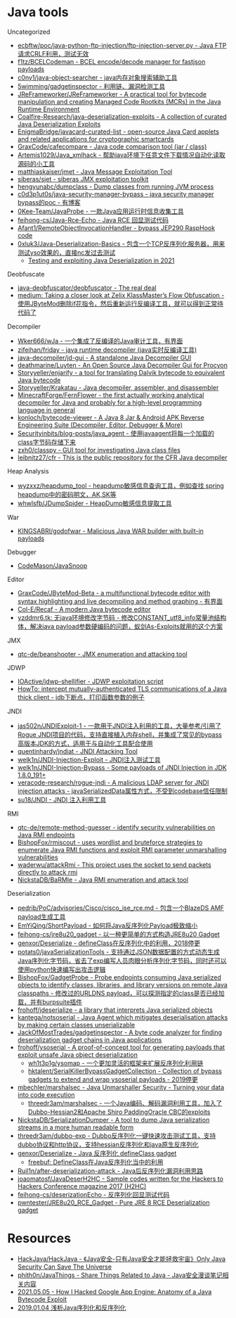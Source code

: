 # Java tools

Uncategorized

* [ecbftw/poc/java-python-ftp-injection/ftp-injection-server.py - Java FTP请求CRLF利用，测试无效](https://github.com/ecbftw/poc/blob/master/java-python-ftp-injection/ftp-injection-server.py)
* [f1tz/BCELCodeman - BCEL encode/decode manager for fastjson payloads](https://github.com/f1tz/BCELCodeman)
* [c0ny1/java-object-searcher - java内存对象搜索辅助工具](https://github.com/c0ny1/java-object-searcher)
* [5wimming/gadgetinspector - 利用链、漏洞检测工具](https://github.com/5wimming/gadgetinspector)
* [JReFrameworker/JReFrameworker - A practical tool for bytecode manipulation and creating Managed Code Rootkits (MCRs) in the Java Runtime Environment](https://github.com/JReFrameworker/JReFrameworker)
* [Coalfire-Research/java-deserialization-exploits - A collection of curated Java Deserialization Exploits](https://github.com/Coalfire-Research/java-deserialization-exploits)
* [EnigmaBridge/javacard-curated-list - open-source Java Card applets and related applications for cryptographic smartcards](https://github.com/EnigmaBridge/javacard-curated-list)
* [GraxCode/cafecompare - Java code comparison tool (jar / class)](https://github.com/GraxCode/cafecompare)
* [Artemis1029/Java_xmlhack - 帮助java环境下任意文件下载情况自动化读取源码的小工具](https://github.com/Artemis1029/Java_xmlhack)
* [matthiaskaiser/jmet - Java Message Exploitation Tool](https://github.com/matthiaskaiser/jmet)
* [siberas/sjet - siberas JMX exploitation toolkit](https://github.com/siberas/sjet)
* [hengyunabc/dumpclass - Dump classes from running JVM process](https://github.com/hengyunabc/dumpclass)
* [c0d3p1ut0s/java-security-manager-bypass - java security manager bypass的poc - 有博客](https://github.com/c0d3p1ut0s/java-security-manager-bypass)
* [0Kee-Team/JavaProbe - 一款Java应用运行时信息收集工具](https://github.com/0Kee-Team/JavaProbe)
* [feihong-cs/Java-Rce-Echo - Java RCE 回显测试代码](https://github.com/feihong-cs/Java-Rce-Echo)
* [Afant1/RemoteObjectInvocationHandler - bypass JEP290 RaspHook code](https://github.com/Afant1/RemoteObjectInvocationHandler)
* [0xluk3/Java-Deserialization-Basics - 包含一个TCP反序列化服务器，用来测试yso效果的，直接nc发过去测试](https://github.com/0xluk3/Java-Deserialization-Basics)
  * [Testing and exploiting Java Deserialization in 2021](https://afinepl.medium.com/testing-and-exploiting-java-deserialization-in-2021-e762f3e43ca2)

Deobfuscate

* [java-deobfuscator/deobfuscator - The real deal](https://github.com/java-deobfuscator/deobfuscator)
* [medium: Taking a closer look at Zelix KlassMaster’s Flow Obfuscation - 使用JByteMod删除if花指令，然后重新运行反编译工具，就可以得到正常待代码了](https://medium.com/@graxcoding/taking-a-closer-look-at-zelix-klassmasters-flow-obfuscation-7d8a17fdfa57)

Decompiler

* [Wker666/wJa - 一个集成了反编译的Java审计工具，有界面](https://github.com/Wker666/wJa)
* [zifeihan/friday - java runtime decompiler (java实时反编译工具)](https://github.com/zifeihan/friday)
* [java-decompiler/jd-gui - A standalone Java Decompiler GUI](https://github.com/java-decompiler/jd-gui)
* [deathmarine/Luyten - An Open Source Java Decompiler Gui for Procyon](https://github.com/deathmarine/Luyten)
* [Storyyeller/enjarify - a tool for translating Dalvik bytecode to equivalent Java bytecode](https://github.com/Storyyeller/enjarify)
* [Storyyeller/Krakatau - Java decompiler, assembler, and disassembler](https://github.com/Storyyeller/Krakatau)
* [MinecraftForge/FernFlower - the first actually working analytical decompiler for Java and probably for a high-level programming language in general](https://github.com/MinecraftForge/FernFlower)
* [konloch/bytecode-viewer - A Java 8 Jar & Android APK Reverse Engineering Suite (Decompiler, Editor, Debugger & More)](https://github.com/konloch/bytecode-viewer)
* [Securityinbits/blog-posts/java_agent - 使用javaagent将每一个加载的class字节码存储下来](https://github.com/Securityinbits/blog-posts/tree/master/java_agent)
* [zxh0/classpy - GUI tool for investigating Java class files](https://github.com/zxh0/classpy)
* [leibnitz27/cfr - This is the public repository for the CFR Java decompiler](https://github.com/leibnitz27/cfr)

Heap Analysis

* [wyzxxz/heapdump_tool - heapdump敏感信息查询工具，例如查找 spring heapdump中的密码明文，AK,SK等](https://github.com/wyzxxz/heapdump_tool)
* [whwlsfb/JDumpSpider - HeapDump敏感信息提取工具](https://github.com/whwlsfb/JDumpSpider)

War

* [KINGSABRI/godofwar - Malicious Java WAR builder with built-in payloads](https://github.com/KINGSABRI/godofwar)

Debugger

* [CodeMason/JavaSnoop](https://github.com/CodeMason/JavaSnoop)

Editor

* [GraxCode/JByteMod-Beta - a multifunctional bytecode editor with syntax highlighting and live decompiling and method graphing - 有界面](https://github.com/GraxCode/JByteMod-Beta)
* [Col-E/Recaf - A modern Java bytecode editor](https://github.com/Col-E/Recaf)
* [yzddmr6.tk: 无java环境修改字节码 - 修改CONSTANT_utf8_info常量池结构体，解决java payload参数硬编码的问题，蚁剑As-Exploits就用的这个方案](https://yzddmr6.tk/posts/node-edit-java-class/)

JMX

* [qtc-de/beanshooter - JMX enumeration and attacking tool](https://github.com/qtc-de/beanshooter)

JDWP

* [IOActive/jdwp-shellifier - JDWP exploitation script](https://github.com/IOActive/jdwp-shellifier)
* [HowTo: intercept mutually-authenticated TLS communications of a Java thick client - jdb下断点，打印函数参数的例子](https://offsec.almond.consulting/java-tls-intercept.html)

JNDI

* [jas502n/JNDIExploit-1 - 一款用于JNDI注入利用的工具，大量参考/引用了Rogue JNDI项目的代码，支持直接植入内存shell，并集成了常见的bypass 高版本JDK的方式，适用于与自动化工具配合使用](https://github.com/jas502n/JNDIExploit-1)
* [quentinhardy/jndiat - JNDI Attacking Tool](https://github.com/quentinhardy/jndiat)
* [welk1n/JNDI-Injection-Exploit - JNDI注入测试工具](https://github.com/welk1n/JNDI-Injection-Exploit)
* [welk1n/JNDI-Injection-Bypass - Some payloads of JNDI Injection in JDK 1.8.0_191+](https://github.com/welk1n/JNDI-Injection-Bypass)
* [veracode-research/rogue-jndi - A malicious LDAP server for JNDI injection attacks - javaSerializedData属性方式，不受到codebase信任限制](https://github.com/veracode-research/rogue-jndi)
* [su18/JNDI - JNDI 注入利用工具](https://github.com/su18/JNDI)

RMI

* [qtc-de/remote-method-guesser - identify security vulnerabilities on Java RMI endpoints](https://github.com/qtc-de/remote-method-guesser)
* [BishopFox/rmiscout - uses wordlist and bruteforce strategies to enumerate Java RMI functions and exploit RMI parameter unmarshalling vulnerabilities](https://github.com/BishopFox/rmiscout)
* [waderwu/attackRmi - This project uses the socket to send packets directly to attack rmi](https://github.com/waderwu/attackRmi)
* [NickstaDB/BaRMIe - Java RMI enumeration and attack tool](https://github.com/NickstaDB/BaRMIe)

Deserialization

* [pedrib/PoC/advisories/Cisco/cisco_ise_rce.md - 包含一个BlazeDS AMF payload生成工具](https://github.com/pedrib/PoC/blob/master/advisories/Cisco/cisco_ise_rce.md)
* [EmYiQing/ShortPayload - 如何将Java反序列化Payload极致缩小](https://github.com/EmYiQing/ShortPayload)
* [feihong-cs/jre8u20_gadget - 以一种更简单的方式构造JRE8u20 Gadget](https://github.com/feihong-cs/jre8u20_gadget)
* [genxor/Deserialize - defineClass在反序列化中的利用，2018停更](https://github.com/genxor/Deserialize)
* [potats0/javaSerializationTools - 支持通过JSON数据配置的方式动态生成Java序列化字节码，省去了exp编写人员肉眼分析序列化字节码，同时还可以使用python快速编写出攻击逻辑](https://github.com/potats0/javaSerializationTools)
* [BishopFox/GadgetProbe - Probe endpoints consuming Java serialized objects to identify classes, libraries, and library versions on remote Java classpaths - 修改过的URLDNS payload，可以探测指定的class是否已经加载，并有burpsuite插件](https://github.com/BishopFox/GadgetProbe)
* [frohoff/jdeserialize - a library that interprets Java serialized objects](https://github.com/frohoff/jdeserialize/tree/master/jdeserialize)
* [kantega/notsoserial - Java Agent which mitigates deserialisation attacks by making certain classes unserializable](https://github.com/kantega/notsoserial)
* [JackOfMostTrades/gadgetinspector - A byte code analyzer for finding deserialization gadget chains in Java applications](https://github.com/JackOfMostTrades/gadgetinspector)
* [frohoff/ysoserial - A proof-of-concept tool for generating payloads that exploit unsafe Java object deserialization](https://github.com/frohoff/ysoserial)
  * [wh1t3p1g/ysomap - 一个更加灵活的框架来扩展反序列化利用链](https://github.com/wh1t3p1g/ysomap)
  * [hktalent/SerialKillerBypassGadgetCollection - Collection of bypass gadgets to extend and wrap ysoserial payloads - 2019停更](https://github.com/hktalent/SerialKillerBypassGadgetCollection)
* [mbechler/marshalsec - Java Unmarshaller Security - Turning your data into code execution](https://github.com/mbechler/marshalsec)
  * [threedr3am/marshalsec - 一个Java编码、解码漏洞利用工具，加入了Dubbo-Hessian2和Apache Shiro PaddingOracle CBC的exploits](https://github.com/threedr3am/marshalsec)
* [NickstaDB/SerializationDumper - A tool to dump Java serialization streams in a more human readable form](https://github.com/NickstaDB/SerializationDumper)
* [threedr3am/dubbo-exp - Dubbo反序列化一键快速攻击测试工具，支持dubbo协议和http协议，支持hessian反序列化和java原生反序列化](https://github.com/threedr3am/dubbo-exp)
* [genxor/Deserialize - Java 反序列化 defineClass gadget](https://github.com/genxor/Deserialize)
  * [freebuf: DefineClass在Java反序列化当中的利用](https://www.freebuf.com/articles/others-articles/167932.html)
* [Ruil1n/after-deserialization-attack - Java后反序列化漏洞利用思路](https://github.com/Ruil1n/after-deserialization-attack)
* [joaomatosf/JavaDeserH2HC - Sample codes written for the Hackers to Hackers Conference magazine 2017 (H2HC)](https://github.com/joaomatosf/JavaDeserH2HC)
* [feihong-cs/deserizationEcho - 反序列化回显测试代码](https://github.com/feihong-cs/deserizationEcho)
* [pwntester/JRE8u20_RCE_Gadget - Pure JRE 8 RCE Deserialization gadget](https://github.com/pwntester/JRE8u20_RCE_Gadget)

# Resources

* [HackJava/HackJava - 《Java安全-只有Java安全才能拯救宇宙》Only Java Security Can Save The Universe](https://github.com/HackJava/HackJava)
* [phith0n/JavaThings - Share Things Related to Java - Java安全漫谈笔记相关内容](https://github.com/phith0n/JavaThings)
* [2021.05.05 - How I Hacked Google App Engine: Anatomy of a Java Bytecode Exploit](https://blog.polybdenum.com/2021/05/05/how-i-hacked-google-app-engine-anatomy-of-a-java-bytecode-exploit.html)
* [2019.01.04 浅析Java序列化和反序列化](https://mp.weixin.qq.com/s/8lkpqHJ_CrRizPDZ38svTg)
